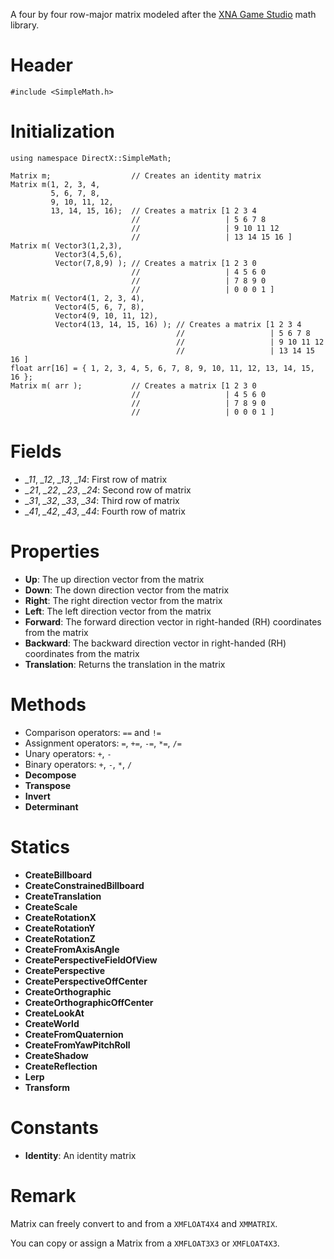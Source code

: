 A four by four row-major matrix modeled after the [XNA Game Studio](https://msdn.microsoft.com/en-us/library/microsoft.xna.framework.matrix.aspx) math library.

# Header

    #include <SimpleMath.h>

# Initialization

    using namespace DirectX::SimpleMath;

    Matrix m;                  // Creates an identity matrix
    Matrix m(1, 2, 3, 4,
             5, 6, 7, 8,
             9, 10, 11, 12,
             13, 14, 15, 16);  // Creates a matrix [1 2 3 4
                               //                   | 5 6 7 8
                               //                   | 9 10 11 12
                               //                   | 13 14 15 16 ]
    Matrix m( Vector3(1,2,3),
              Vector3(4,5,6),
              Vector(7,8,9) ); // Creates a matrix [1 2 3 0
                               //                   | 4 5 6 0
                               //                   | 7 8 9 0
                               //                   | 0 0 0 1 ]
    Matrix m( Vector4(1, 2, 3, 4),
              Vector4(5, 6, 7, 8),
              Vector4(9, 10, 11, 12),
              Vector4(13, 14, 15, 16) ); // Creates a matrix [1 2 3 4
                                         //                   | 5 6 7 8
                                         //                   | 9 10 11 12
                                         //                   | 13 14 15 16 ]
    float arr[16] = { 1, 2, 3, 4, 5, 6, 7, 8, 9, 10, 11, 12, 13, 14, 15, 16 };
    Matrix m( arr );           // Creates a matrix [1 2 3 0
                               //                   | 4 5 6 0
                               //                   | 7 8 9 0
                               //                   | 0 0 0 1 ]

# Fields
* *_11*, *_12*, *_13*, *_14*: First row of matrix
* *_21*, *_22*, *_23*, *_24*: Second row of matrix
* *_31*, *_32*, *_33*, *_34*: Third row of matrix
* *_41*, *_42*, *_43*, *_44*: Fourth row of matrix

# Properties
* **Up**: The up direction vector from the matrix
* **Down**: The down direction vector from the matrix
* **Right**: The right direction vector from the matrix
* **Left**: The left direction vector from the matrix
* **Forward**: The forward direction vector in right-handed (RH) coordinates from the matrix
* **Backward**: The backward direction vector in right-handed (RH) coordinates from the matrix
* **Translation**: Returns the translation in the matrix

# Methods
* Comparison operators: ``==`` and ``!=``
* Assignment operators: ``=``, ``+=``, ``-=``, ``*=``, ``/=``
* Unary operators: ``+``, ``-``
* Binary operators: ``+``, ``-``, ``*``, ``/``
* **Decompose**
* **Transpose**
* **Invert**
* **Determinant**

# Statics
* **CreateBillboard**
* **CreateConstrainedBillboard**
* **CreateTranslation**
* **CreateScale**
* **CreateRotationX**
* **CreateRotationY**
* **CreateRotationZ**
* **CreateFromAxisAngle**
* **CreatePerspectiveFieldOfView**
* **CreatePerspective**
* **CreatePerspectiveOffCenter**
* **CreateOrthographic**
* **CreateOrthographicOffCenter**
* **CreateLookAt**
* **CreateWorld**
* **CreateFromQuaternion**
* **CreateFromYawPitchRoll**
* **CreateShadow**
* **CreateReflection**
* **Lerp**
* **Transform**

# Constants

* **Identity**: An identity matrix

# Remark
Matrix can freely convert to and from a ``XMFLOAT4X4`` and ``XMMATRIX``.

You can copy or assign a Matrix from a ``XMFLOAT3X3`` or ``XMFLOAT4X3``.
